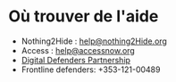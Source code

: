 Où trouver de l'aide
====

* Nothing2Hide : [help@nothing2Hide.org](mailto:help@nothing2Hide.org)
* Access : [help@accessnow.org](mailto:help@accessnow.org)
* [Digital Defenders Partnership](https://digitalfirstaid.org/fr/index.html)
* Frontline defenders: +353-121-00489
